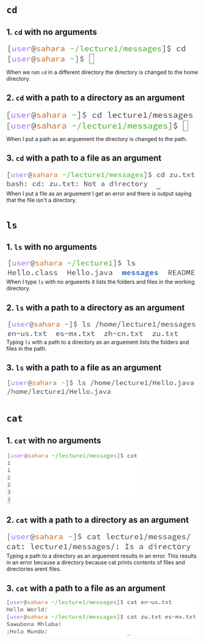 # ```cd```
## 1. ```cd``` with no arguments
![Image](cd4.png)
 <br> 
When we run ```cd``` in a different directory the directory is changed to the home directory.
## 2. ```cd``` with a path to a directory as an argument
![Image](cd2.png)
<br> 
When I put a path as an arguement the directory is changed to the path.
## 3. ```cd``` with a path to a file as an argument
![Image](cd3.png)
<br> 
When I put a file as an arguement I get an error and there is output saying that the file isn't a directory.
# ```ls```
## 1. ```ls``` with no arguments
![Image](ls1.png)
<br> 
When I type ```ls``` with no argueents it lists the folders and files in the working directory.
## 2. ```ls``` with a path to a directory as an argument
![Image](ls2.png)
<br> 
Typing ```ls``` with a path to a directory as an arguement lists the folders and files in the path.
## 3. ```ls``` with a path to a file as an argument
![Image](ls3.png)
<br> 
# ```cat```
## 1. ```cat``` with no arguments
![Image](cat1.png)
<br> 
## 2. ```cat``` with a path to a directory as an argument
![Image](cat2.png)
Typing a path to a directory as an arguement results in an error. This results in an error because a directory because cat prints contents of files and directories arent files.
<br> 
## 3. ```cat``` with a path to a file as an argument
![Image](cat3.png)
<br> 

